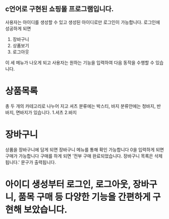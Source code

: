 ## c언어로 구현된 쇼핑몰 프로그램입니다.
사용자는 아이디를 생성할 수 있고 생성된 아이디로만 로그인이 가능합니다. 
로그인에 성공하게 되면 




1. 장바구니
2. 상품보기
3. 로그아웃 




이 세 메뉴가 나오게 되고 사용자는 원하는 기능을 입력하여 다음 동작을 수행할 수 있습니다.











# 상품목록
총 두 개의 카테고리로 나누어 지고 셔츠 분류에는 박스티, 바지 분류안에는 청바지, 반바지, 면바지가 있습니다. 
1.셔츠
2.바지











# 장바구니
상품을 장바구니에 담게 되면 장바구니 메뉴를 통해 확인 가능합니다
0을 입력하게 되면 구매가 가능합니다
구매를 하게 되면 '전부 구매 완료되었습니다. 장바구니 목록은 삭제됩니다.' 문구가 출력됩니다.












# 아이디 생성부터 로그인, 로그아웃, 장바구니, 품목 구매 등 다양한 기능을 간편하게 구현해 보았습니다.
